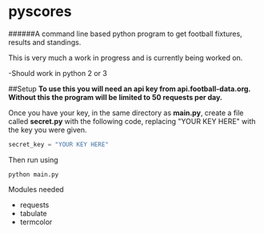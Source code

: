 # pyscores
######A command line based python program to get football fixtures, results and standings.

This is very much a work in progress and is currently being worked on.

-Should work in python 2 or 3

##Setup
**To use this you will need an api key from api.football-data.org. Without this the program will be limited to 50 requests per day.**

Once you have your key, in the same directory as __main.py__, create a file called __secret.py__ with the following code, replacing "YOUR KEY HERE" with the key you were given.
```python
secret_key = "YOUR KEY HERE"
```
Then run using
```
python main.py
```
Modules needed
* requests
* tabulate
* termcolor
